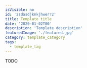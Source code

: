 ```yaml
---
isVisible: no
id: 'zsdasdjknkjhwerr2'
title: Template title
date: '2020-01-02T00'
description: 'Template description'
featuredImage: './featured.jpg'
category: template_category
tags:
  - template_tag
---
```


TODO
